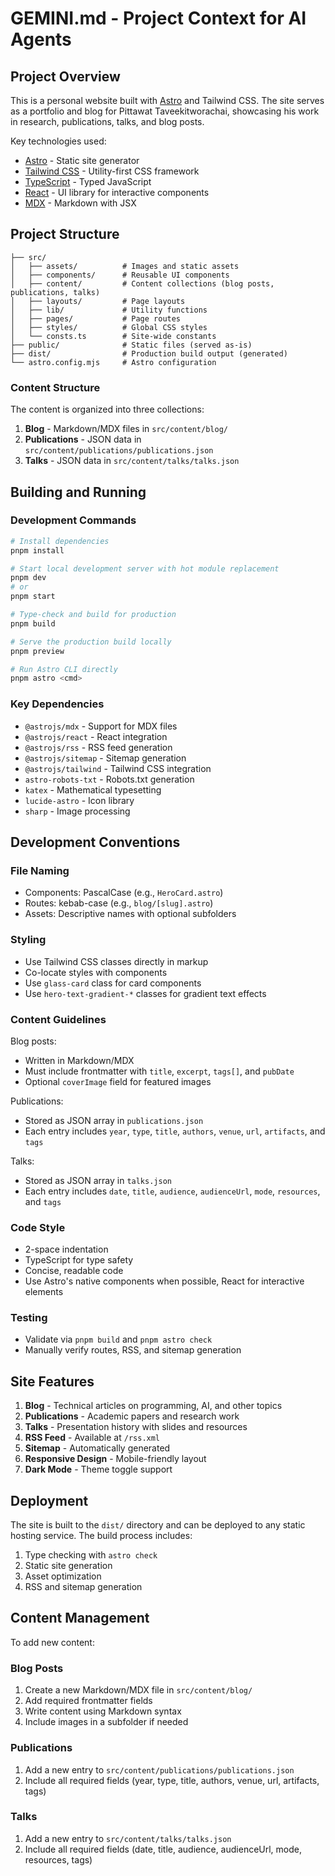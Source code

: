# GEMINI.md - Project Context for AI Agents

## Project Overview

This is a personal website built with [Astro](https://astro.build) and Tailwind CSS. The site serves as a portfolio and blog for Pittawat Taveekitworachai, showcasing his work in research, publications, talks, and blog posts.

Key technologies used:

- [Astro](https://astro.build) - Static site generator
- [Tailwind CSS](https://tailwindcss.com/) - Utility-first CSS framework
- [TypeScript](https://www.typescriptlang.org/) - Typed JavaScript
- [React](https://reactjs.org/) - UI library for interactive components
- [MDX](https://mdxjs.com/) - Markdown with JSX

## Project Structure

```
├── src/
│   ├── assets/          # Images and static assets
│   ├── components/      # Reusable UI components
│   ├── content/         # Content collections (blog posts, publications, talks)
│   ├── layouts/         # Page layouts
│   ├── lib/             # Utility functions
│   ├── pages/           # Page routes
│   ├── styles/          # Global CSS styles
│   └── consts.ts        # Site-wide constants
├── public/              # Static files (served as-is)
├── dist/                # Production build output (generated)
└── astro.config.mjs     # Astro configuration
```

### Content Structure

The content is organized into three collections:

1. **Blog** - Markdown/MDX files in `src/content/blog/`
2. **Publications** - JSON data in `src/content/publications/publications.json`
3. **Talks** - JSON data in `src/content/talks/talks.json`

## Building and Running

### Development Commands

```bash
# Install dependencies
pnpm install

# Start local development server with hot module replacement
pnpm dev
# or
pnpm start

# Type-check and build for production
pnpm build

# Serve the production build locally
pnpm preview

# Run Astro CLI directly
pnpm astro <cmd>
```

### Key Dependencies

- `@astrojs/mdx` - Support for MDX files
- `@astrojs/react` - React integration
- `@astrojs/rss` - RSS feed generation
- `@astrojs/sitemap` - Sitemap generation
- `@astrojs/tailwind` - Tailwind CSS integration
- `astro-robots-txt` - Robots.txt generation
- `katex` - Mathematical typesetting
- `lucide-astro` - Icon library
- `sharp` - Image processing

## Development Conventions

### File Naming

- Components: PascalCase (e.g., `HeroCard.astro`)
- Routes: kebab-case (e.g., `blog/[slug].astro`)
- Assets: Descriptive names with optional subfolders

### Styling

- Use Tailwind CSS classes directly in markup
- Co-locate styles with components
- Use `glass-card` class for card components
- Use `hero-text-gradient-*` classes for gradient text effects

### Content Guidelines

Blog posts:

- Written in Markdown/MDX
- Must include frontmatter with `title`, `excerpt`, `tags[]`, and `pubDate`
- Optional `coverImage` field for featured images

Publications:

- Stored as JSON array in `publications.json`
- Each entry includes `year`, `type`, `title`, `authors`, `venue`, `url`, `artifacts`, and `tags`

Talks:

- Stored as JSON array in `talks.json`
- Each entry includes `date`, `title`, `audience`, `audienceUrl`, `mode`, `resources`, and `tags`

### Code Style

- 2-space indentation
- TypeScript for type safety
- Concise, readable code
- Use Astro's native components when possible, React for interactive elements

### Testing

- Validate via `pnpm build` and `pnpm astro check`
- Manually verify routes, RSS, and sitemap generation

## Site Features

1. **Blog** - Technical articles on programming, AI, and other topics
2. **Publications** - Academic papers and research work
3. **Talks** - Presentation history with slides and resources
4. **RSS Feed** - Available at `/rss.xml`
5. **Sitemap** - Automatically generated
6. **Responsive Design** - Mobile-friendly layout
7. **Dark Mode** - Theme toggle support

## Deployment

The site is built to the `dist/` directory and can be deployed to any static hosting service. The build process includes:

1. Type checking with `astro check`
2. Static site generation
3. Asset optimization
4. RSS and sitemap generation

## Content Management

To add new content:

### Blog Posts

1. Create a new Markdown/MDX file in `src/content/blog/`
2. Add required frontmatter fields
3. Write content using Markdown syntax
4. Include images in a subfolder if needed

### Publications

1. Add a new entry to `src/content/publications/publications.json`
2. Include all required fields (year, type, title, authors, venue, url, artifacts, tags)

### Talks

1. Add a new entry to `src/content/talks/talks.json`
2. Include all required fields (date, title, audience, audienceUrl, mode, resources, tags)
